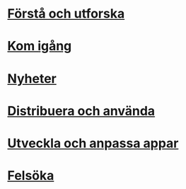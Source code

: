 # [Förstå och utforska](/intune/understand-explore/introduction-to-microsoft-intune)
# [Kom igång](/intune/get-started/what-to-know-before-you-start-microsoft-intune)
<!--- ## [Migrate to Intune](migrating-to-intune.md)
### [Set up Intune](migrating-to-intune-step-one.md)
### [Configure Intune](migrating-to-intune-step-two.md)
### [Pilot Intune](migrating-to-intune-step-three.md)
### [Migrate to Intune](migrating-to-intune-step-four.md)--->
<!--- ## [Plan for app deployment](Plan-for-app-deployment-in-microsoft-intune.md)
## [Help secure on-premises resources](help-secure-on-premises-resources.md)
## [Help secure Office 365](help-secure-office-365.md)
## [Manage corporate-owned mobile devices](manage-corporate-owned-mobile-devices.md)
## [Manage shared retail tablet devices](manage-shared-retail-tablet-devices.md)
## [Support bring your own device](support-byod.md)
## [Help secure access from hotel kiosks](help-secure-access-from-hotel-kiosks.md)
## [Best practices for using Microsoft Intune](best-practices-for-using-intune.md)--->
<!--- ## [What to tell your end users](what-to-tell-your-end-users-about-using-microsoft-intune.md)--->
# [Nyheter](/intune/whats-new/whats-new-in-microsoft-intune)
# [Distribuera och använda](/intune/deploy-use/overview-of-device-and-app-lifecycles-in-microsoft-intune)
# [Utveckla och anpassa appar](/intune/develop/intune-app-sdk)
# [Felsöka](/intune/troubleshoot/general-troubleshooting-tips-for-microsoft-intune)


<!--HONumber=Sep16_HO5-->


